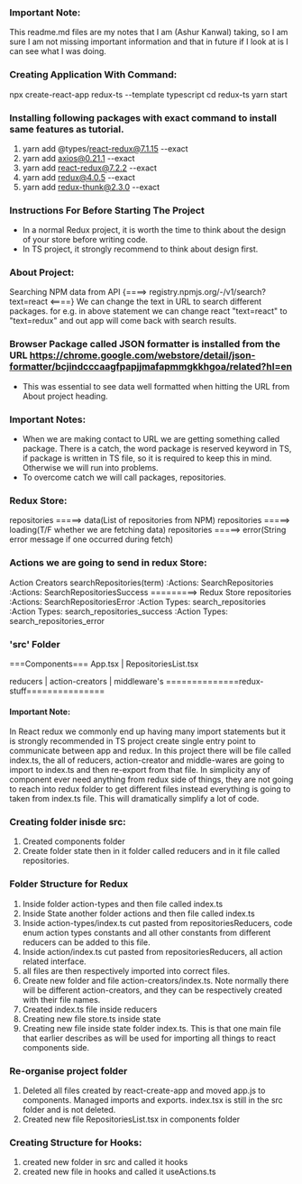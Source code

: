 ### Important Note:
  This readme.md files are my notes that I am (Ashur Kanwal) taking, so I am sure I am not missing important information and that in future if I look at is I can see what I was doing.  
### Creating Application With Command: 
  npx create-react-app redux-ts --template typescript
  cd redux-ts
  yarn start

### Installing following packages with exact command to install same features as tutorial.
1. yarn add @types/react-redux@7.1.15 --exact
2. yarn add axios@0.21.1 --exact
3. yarn add react-redux@7.2.2 --exact
4. yarn add redux@4.0.5 --exact   
5. yarn add redux-thunk@2.3.0 --exact   

### Instructions For Before Starting The Project
- In a normal Redux project, it is worth the time to think about the design of your store before writing code.
- In TS project, it strongly recommend to think about design first.

### About Project:
Searching NPM data from API {====> registry.npmjs.org/-/v1/search?text=react <====}
We can change the text in URL to search different packages. for e.g. in above statement we can change react "text=react" to "text=redux" and out app will come back with search results.

### Browser Package called JSON formatter is installed from the URL  https://chrome.google.com/webstore/detail/json-formatter/bcjindcccaagfpapjjmafapmmgkkhgoa/related?hl=en
- This was essential to see data well formatted when hitting the URL from About project heading.

### Important Notes:
- When we are making contact to URL we are getting something called package. There is a catch, the word package is reserved keyword in TS, if package is written in TS file, so it is required to keep this in mind. Otherwise we will run into problems.
- To overcome catch we will call packages, repositories.

### Redux Store:
  repositories =====> data(List of repositories from NPM)
  repositories =====> loading(T/F whether we are fetching data)
  repositories =====> error(String error message if one occurred during fetch)

### Actions we are going to send in redux Store:
  Action Creators searchRepositories(term)
    :Actions: SearchRepositories                
    :Actions: SearchRepositoriesSuccess =========> Redux Store repositories
    :Actions: SearchRepositoriesError 
        :Action Types: search_repositories  
        :Action Types: search_repositories_success
        :Action Types: search_repositories_error

### 'src' Folder
===Components===
App.tsx | RepositoriesList.tsx

reducers | action-creators | middleware's
==============redux-stuff=============== 

#### Important Note:
  In React redux we commonly end up having many import statements but it is strongly recommended in TS project create single entry point to communicate between app and redux.
  In this project there will be file called index.ts, the all of reducers, action-creator and middle-wares are going to import to index.ts and then re-export from that file. In simplicity any of component ever need anything from redux side of things, they are not going to reach into redux folder to get different files instead everything is going to taken from index.ts file. This will dramatically simplify a lot of code.


### Creating folder inisde src:
1. Created components folder
2. Create folder state then in it folder called reducers and in it file called repositories.

### Folder Structure for Redux
1. Inside folder action-types and then file called index.ts
2. Inside State another folder actions and then file called index.ts
3. Inside action-types/index.ts cut pasted from repositoriesReducers, code enum action types constants and all other constants from different reducers can be added to this file.
4. Inside action/index.ts cut pasted from repositoriesReducers, all action related interface.
5. all files are then respectively imported into correct files.
6. Create new folder and file action-creators/index.ts. Note normally there will be different action-creators, and they can be respectively created with their file names.
7. Created index.ts file inside reducers
8. Creating new file store.ts inside state
9. Creating new file inside state folder index.ts. This is that one main file that earlier describes as will be used for importing all things to react components side.

### Re-organise project folder
1. Deleted all files created by react-create-app and moved app.js to components. Managed imports and exports. index.tsx is still in the src folder and is not deleted.
2. Created new file RepositoriesList.tsx in components folder

### Creating Structure for Hooks:
1. created new folder in src and called it hooks
2. created new file in hooks and called it useActions.ts
